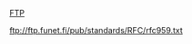 [FTP](ftp://ftp.funet.fi/pub/standards/RFC/rfc959.txt)

ftp://ftp.funet.fi/pub/standards/RFC/rfc959.txt
